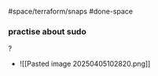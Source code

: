#space/terraform/snaps
#done-space
### practise about sudo
?
- ![[Pasted image 20250405102820.png]]
<!--SR:!2025-05-02,1,190-->